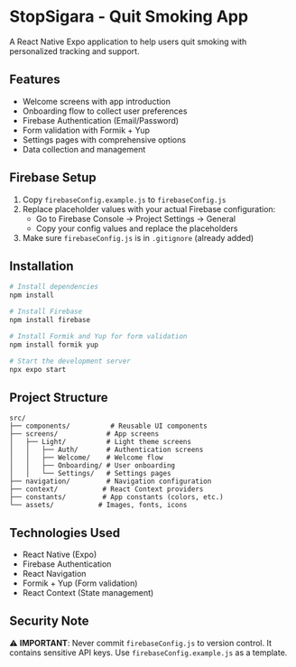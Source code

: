 # StopSigara - Quit Smoking App

A React Native Expo application to help users quit smoking with personalized tracking and support.

## Features

- Welcome screens with app introduction
- Onboarding flow to collect user preferences
- Firebase Authentication (Email/Password)
- Form validation with Formik + Yup
- Settings pages with comprehensive options
- Data collection and management

## Firebase Setup

1. Copy `firebaseConfig.example.js` to `firebaseConfig.js`
2. Replace placeholder values with your actual Firebase configuration:
   - Go to Firebase Console → Project Settings → General
   - Copy your config values and replace the placeholders
3. Make sure `firebaseConfig.js` is in `.gitignore` (already added)

## Installation

```bash
# Install dependencies
npm install

# Install Firebase
npm install firebase

# Install Formik and Yup for form validation
npm install formik yup

# Start the development server
npx expo start
```

## Project Structure

```
src/
├── components/          # Reusable UI components
├── screens/            # App screens
│   ├── Light/          # Light theme screens
│   │   ├── Auth/       # Authentication screens
│   │   ├── Welcome/    # Welcome flow
│   │   ├── Onboarding/ # User onboarding
│   │   └── Settings/   # Settings pages
├── navigation/         # Navigation configuration
├── context/           # React Context providers
├── constants/         # App constants (colors, etc.)
└── assets/           # Images, fonts, icons
```

## Technologies Used

- React Native (Expo)
- Firebase Authentication
- React Navigation
- Formik + Yup (Form validation)
- React Context (State management)

## Security Note

⚠️ **IMPORTANT**: Never commit `firebaseConfig.js` to version control. It contains sensitive API keys. Use `firebaseConfig.example.js` as a template.
